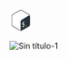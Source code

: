 <div align="left">
    <div>
<img src="https://github.com/devicons/devicon/blob/master/icons/bash/bash-original.svg" title="Git" **alt="Git" width="40" height="40"/>
   </div>
</div>

![Sin título-1](https://user-images.githubusercontent.com/117610367/218293146-7ae02dde-8181-4908-af30-4566a0413166.jpg)
